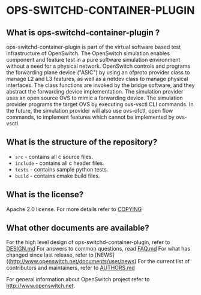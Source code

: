 OPS-SWITCHD-CONTAINER-PLUGIN
============================

What is ops-switchd-container-plugin ?
--------------------------------------
ops-switchd-container-plugin is part of the virtual software based test
infrastructure of OpenSwitch.
The OpenSwitch simulation enables component and feature test in a pure software
simulation environment without a need for a physical network.
OpenSwitch controls and programs the forwarding plane device ("ASIC")
by using an ofproto provider class to manage L2 and L3 features, as well as a
netdev class to manage physical interfaces. The class functions are invoked
by the bridge software, and they abstract the forwarding device implementation.
The simulation provider uses an open source OVS to mimic a forwarding device.
The simulation provider programs the target OVS by executing ovs-vsctl CLI
commands. In the future, the simulation provider will also use ovs-ofctl,
open flow commands, to implement features which cannot be implemented by
ovs-vsctl.


What is the structure of the repository?
----------------------------------------
* `src` - contains all c source files.
* `include` - contains all c header files.
* `tests` - contains sample python tests.
* `build` - contains cmake build files.

What is the license?
--------------------
Apache 2.0 license. For more details refer to [COPYING](http://git.openswitch.net/cgit/openswitch/ops-switchd-container-plugin/tree/COPYING)

What other documents are available?
-----------------------------------
For the high level design of ops-switchd-container-plugin, refer to [DESIGN.md](http://www.openswitch.net/documents/dev/ops-switchd-container-plugin/tree/DESIGN.md)
For answers to common questions, read [FAQ.md](http://www.openswitch.net/documents/user/openswitch_faq)
For what has changed since last release, refer to [NEWS]((http://www.openswitch.net/documents/user/news)
For the current list of contributors and maintainers, refer to [AUTHORS.md](http://git.openswitch.net/cgit/openswitch/ops-switchd-container-plugin/tree/AUTHORS)


For general information about OpenSwitch project refer to http://www.openswitch.net.

